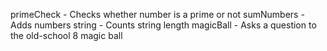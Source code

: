 primeCheck - Checks whether number is a prime or not
sumNumbers - Adds numbers 
string - Counts string length
magicBall - Asks a question to the old-school 8 magic ball

